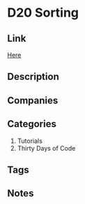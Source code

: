 # D20 Sorting

## Link

[Here](https://www.hackerrank.com/challenges/30-sorting)

## Description

## Companies

## Categories

1. Tutorials
1. Thirty Days of Code

## Tags

## Notes